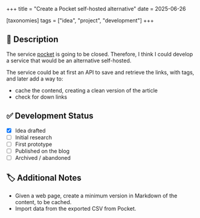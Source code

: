 +++
title = "Create a Pocket self-hosted alternative"
date = 2025-06-26

[taxonomies]
tags = ["idea", "project", "development"]
+++

## 📄 Description

The service [pocket](https://getpocket.com/) is going to be closed. Therefore, I think
I could develop a service that would be an alternative self-hosted.

The service could be at first an API to save and retrieve the links, with tags, and
later add a way to:

- cache the contend, creating a clean version of the article
- check for down links

## ✅ Development Status

- [x] Idea drafted
- [ ] Initial research
- [ ] First prototype
- [ ] Published on the blog
- [ ] Archived / abandoned

## 🏷️ Additional Notes

- Given a web page, create a minimum version in Markdown of the content, to be cached.
- Import data from the exported CSV from Pocket.
